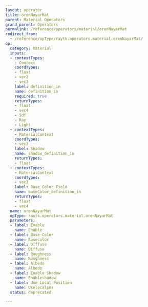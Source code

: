 ```yaml
---
layout: operator
title: orenNayarMat
parent: Material Operators
grand_parent: Operators
permalink: /reference/operators/material/orenNayarMat
redirect_from:
  - /reference/opType/raytk.operators.material.orenNayarMat/
op:
  category: material
  inputs:
  - contextTypes:
    - Context
    coordTypes:
    - float
    - vec2
    - vec3
    label: definition_in
    name: definition_in
    required: true
    returnTypes:
    - float
    - vec4
    - Sdf
    - Ray
    - Light
  - contextTypes:
    - MaterialContext
    coordTypes:
    - vec3
    label: Shadow
    name: shadow_definition_in
    returnTypes:
    - float
  - contextTypes:
    - MaterialContext
    coordTypes:
    - vec3
    label: Base Color Field
    name: baseColor_definition_in
    returnTypes:
    - float
    - vec4
  name: orenNayarMat
  opType: raytk.operators.material.orenNayarMat
  parameters:
  - label: Enable
    name: Enable
  - label: Base Color
    name: Basecolor
  - label: Diffuse
    name: Diffuse
  - label: Roughness
    name: Roughness
  - label: Albedo
    name: Albedo
  - label: Enable Shadow
    name: Enableshadow
  - label: Use Local Position
    name: Uselocalpos
  status: deprecated

---
```

